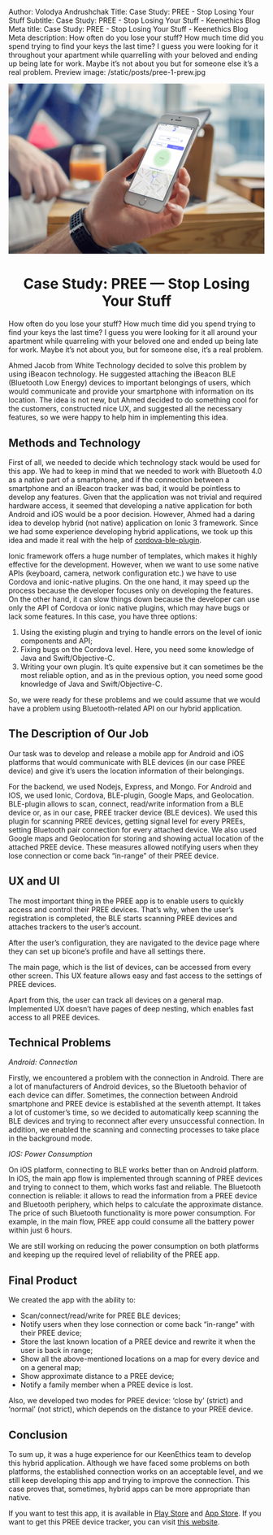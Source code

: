Author: Volodya Andrushchak
Title: Case Study: PREE - Stop Losing Your Stuff
Subtitle: Case Study: PREE - Stop Losing Your Stuff - Keenethics Blog
Meta title: Case Study: PREE - Stop Losing Your Stuff - Keenethics Blog
Meta description: How often do you lose your stuff? How much time did you spend trying to find your keys the last time? I guess you were looking for it throughout your apartment while quarrelling with your beloved and ending up being late for work. Maybe it’s not about you but for someone else it’s a real problem.
Preview image: /static/posts/pree-1-prew.jpg

![PREE](/static/posts/pree-1.jpg)

<h1 style="text-align: center;">Case Study: PREE — Stop Losing Your Stuff</h1>

How often do you lose your stuff? How much time did you spend trying to find your keys the last time? I guess you were looking for it all around your apartment while quarreling with your beloved one and ended up being late for work. Maybe it’s not about you, but for someone else, it’s a real problem.

Ahmed Jacob from White Technology decided to solve this problem by using iBeacon technology. He suggested attaching the iBeacon BLE (Bluetooth Low Energy) devices to important belongings of users, which would communicate and provide your smartphone with information on its location. The idea is not new, but Ahmed decided to do something cool for the customers, constructed nice UX, and suggested all the necessary features, so we were happy to help him in implementing this idea.

## Methods and Technology

<p>First of all, we needed to decide which technology stack would be used for this app. We had to keep in mind that we needed to work with Bluetooth 4.0 as a native part of a smartphone, and if the connection between a smartphone and an iBeacon tracker was bad, it would be pointless to develop any features. Given that the application was not trivial and required hardware access, it seemed that developing a native application for both Android and iOS would be a poor decision. However, Ahmed had a daring idea to develop hybrid (not native) application on Ionic 3 framework. Since we had some experience developing hybrid applications, we took up this idea and made it real with the help of <a href="//github.com/don/cordova-plugin-ble-central" target="_blank" rel="noopener noreferrer nofollow">cordova-ble-plugin</a>.</p>

Ionic framework offers a huge number of templates, which makes it highly effective for the development. However, when we want to use some native APIs (keyboard, camera, network configuration etc.) we have to use Cordova and ionic-native plugins. On the one hand, it may speed up the process because the developer focuses only on developing the features. On the other hand, it can slow things down because the developer can use only the API of Cordova or ionic native plugins, which may have bugs or lack some features. In this case, you have three options:

1. Using the existing plugin and trying to handle errors on the level of ionic components and API;
2. Fixing bugs on the Cordova level. Here, you need some knowledge of Java and Swift/Objective-C.
3. Writing your own plugin. It’s quite expensive but it can sometimes be the most reliable option, and as in the previous option, you need some good knowledge of Java and Swift/Objective-C.

So, we were ready for these problems and we could assume that we would have a problem using Bluetooth-related API on our hybrid application.

## The Description of Our Job

Our task was to develop and release a mobile app for Android and iOS platforms that would communicate with BLE devices (in our case PREE device) and give it’s users the location information of their belongings.

For the backend, we used Nodejs, Express, and Mongo. For Android and IOS, we used Ionic, Cordova, BLE-plugin, Google Maps, and Geolocation. BLE-plugin allows to scan, connect, read/write information from a BLE device or, as in our case, PREE tracker device (BLE devices). We used this plugin for scanning PREE devices, getting signal level for every PREEs, setting Bluetooth pair connection for every attached device. We also used Google maps and Geolocation for storing and showing actual location of the attached PREE device. These measures allowed notifying users when they lose connection or come back “in-range” of their PREE device.

## UX and UI

The most important thing in the PREE app is to enable users to quickly access and control their PREE devices. That’s why, when the user’s registration is completed, the BLE starts scanning PREE devices and attaches trackers to the user’s account.

After the user’s configuration, they are navigated to the device page where they can set up bicone’s profile and have all settings there.

The main page, which is the list of devices, can be accessed from every other screen. This UX feature allows easy and fast access to the settings of PREE devices.

Apart from this, the user can track all devices on a general map. Implemented UX doesn’t have pages of deep nesting, which enables fast access to all PREE devices.

## Technical Problems

*Android: Connection*

Firstly, we encountered a problem with the connection in Android. There are a lot of manufacturers of Android devices, so the Bluetooth behavior of each device can differ. Sometimes, the connection between Android smartphone and PREE device is established at the seventh attempt. It takes a lot of customer’s time, so we decided to automatically keep scanning the BLE devices and trying to reconnect after every unsuccessful connection. In addition, we enabled the scanning and connecting processes to take place in the background mode.

*IOS: Power Consumption*

On iOS platform, connecting to BLE works better than on Android platform. In iOS, the main app flow is implemented through scanning of PREE devices and trying to connect to them, which works fast and reliable. The Bluetooth connection is reliable: it allows to read the information from a PREE device and Bluetooth periphery, which helps to calculate the approximate distance. The price of such Bluetooth functionality is more power consumption. For example, in the main flow, PREE app could consume all the battery power within just 6 hours.

We are still working on reducing the power consumption on both platforms and keeping up the required level of reliability of the PREE app.

## Final Product

We created the app with the ability to:

- Scan/connect/read/write for PREE BLE devices;
- Notify users when they lose connection or come back “in-range” with their PREE device;
- Store the last known location of a PREE device and rewrite it when the user is back in range;
- Show all the above-mentioned locations on a map for every device and on a general map;
- Show approximate distance to a PREE device;
- Notify a family member when a PREE device is lost.

Also, we developed two modes for PREE device: ‘close by’ (strict) and ‘normal’ (not strict), which depends on the distance to your PREE device.

## Conclusion

To sum up, it was a huge experience for our KeenEthics team to develop this hybrid application. Although we have faced some problems on both platforms, the established connection works on an acceptable level, and we still keep developing this app and trying to improve the connection. This case proves that, sometimes, hybrid apps can be more appropriate than native.

<p>If you want to test this app, it is available in <a href="//play.google.com/store/apps/details?id=com.whitetechnologies.bluetooth" target="_blank" rel="noopener noreferrer nofollow">Play Store</a> and <a href=" //itunes.apple.com/us/app/pree-track/id1262375574?ls=1&mt=8" target="_blank" rel="noopener noreferrer">App Store</a>. If you want to get this PREE device tracker, you can visit <a href="//preetrack.com" target="_blank" rel="noopener noreferrer">this website</a>.</p>